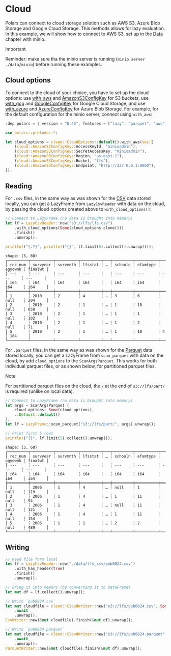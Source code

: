 # Cloud

Polars can connect to cloud storage solution such as AWS S3, Azure Blob Storage and Google Cloud Storage. This methods allows for lazy evaluation. In this example, we will show how to connect to AWS S3, set up in the [Data]() chapter with minio. 

> [!IMPORTANT]  
> Reminder: make sure tha the minio server is running (`minio server ./data/minio`) before running these examples.


## Cloud options

To connect to the cloud of your choice, you have to set up the cloud options: use [with_aws](https://docs.rs/polars-io/latest/polars_io/cloud/options/struct.CloudOptions.html#method.with_aws) and [AmazonS3ConfigKey](https://docs.rs/polars-io/latest/polars_io/cloud/options/enum.AmazonS3ConfigKey.html) for S3 buckets, use [with_gcp](https://docs.rs/polars-io/latest/polars_io/cloud/options/struct.CloudOptions.html#method.with_gcp) and [GoogleConfigKey](https://docs.rs/polars-io/latest/polars_io/cloud/options/enum.GoogleConfigKey.html) for Google Cloud Storage, and use [with_azure](https://docs.rs/polars-io/latest/polars_io/cloud/options/struct.CloudOptions.html#method.with_azure) and [AzureConfigKey](https://docs.rs/polars-io/latest/polars_io/cloud/options/enum.AzureConfigKey.html) for Azure Blob Storage. For example, for the default configuration for the minio server, connect using `with_aws`: 

```Rust
:dep polars = { version = "0.45", features = ["lazy", "parquet", "aws"] }

use polars::prelude::*;

let cloud_options = cloud::CloudOptions::default().with_aws(vec![
    (cloud::AmazonS3ConfigKey::AccessKeyId, "minioadmin"),
    (cloud::AmazonS3ConfigKey::SecretAccessKey, "minioadmin"),
    (cloud::AmazonS3ConfigKey::Region, "us-east-1"),
    (cloud::AmazonS3ConfigKey::Bucket, "lfs"),
    (cloud::AmazonS3ConfigKey::Endpoint, "http://127.0.0.1:9000"),
]);
```
## Reading

For `.csv` files, in the same way as was shown for the [CSV](csv.md) data stored locally, you can get a LazyFrame from `LazyCsvReader` with data on the cloud, by passing the cloud_options created above to `with_cloud_options()`:

```Rust
// Connect to LazyFrame (no data is brought into memory)
let lf = LazyCsvReader::new("s3://lfs/lfs.csv")
    .with_cloud_options(Some(cloud_options.clone()))
    .finish()
    .unwrap();

println!("{:?}", println!("{}", lf.limit(5).collect().unwrap()));
```

```
shape: (5, 60)
┌─────────┬──────────┬──────────┬─────────┬───┬─────────┬──────────┬─────────┬─────────┐
│ rec_num ┆ survyear ┆ survmnth ┆ lfsstat ┆ … ┆ schooln ┆ efamtype ┆ agyownk ┆ finalwt │
│ ---     ┆ ---      ┆ ---      ┆ ---     ┆   ┆ ---     ┆ ---      ┆ ---     ┆ ---     │
│ i64     ┆ i64      ┆ i64      ┆ i64     ┆   ┆ i64     ┆ i64      ┆ i64     ┆ i64     │
╞═════════╪══════════╪══════════╪═════════╪═══╪═════════╪══════════╪═════════╪═════════╡
│ 1       ┆ 2010     ┆ 2        ┆ 4       ┆ … ┆ 3       ┆ 6        ┆ null    ┆ 204     │
│ 2       ┆ 2010     ┆ 2        ┆ 1       ┆ … ┆ 1       ┆ 18       ┆ null    ┆ 858     │
│ 3       ┆ 2010     ┆ 2        ┆ 1       ┆ … ┆ 1       ┆ 1        ┆ null    ┆ 102     │
│ 4       ┆ 2010     ┆ 2        ┆ 1       ┆ … ┆ 1       ┆ 2        ┆ null    ┆ 71      │
│ 5       ┆ 2010     ┆ 2        ┆ 1       ┆ … ┆ 1       ┆ 10       ┆ 4       ┆ 184     │
└─────────┴──────────┴──────────┴─────────┴───┴─────────┴──────────┴─────────┴─────────┘
```

For `.parquet` files, in the same way as was shown for the [Parquet](parquet.md) data stored locally, you can get a LazyFrame from `scan_parquet` with data on the cloud, by add `cloud_options` to the `ScanArgsParquet`. This works for both individual parquet files, or as shown below, for partitioned parquet files. 

> [!NOTE]
> For partitioned parquet files on the cloud, the `/` at the end of `s3://lfs/part/` is required (unlike on local data).

```Rust
// Connect to LazyFrame (no data is brought into memory)
let args = ScanArgsParquet {
    cloud_options: Some(cloud_options),
    ..Default::default()
};
let lf = LazyFrame::scan_parquet("s3://lfs/part/", args).unwrap();

// Print first 5 rows
println!("{}", lf.limit(5).collect().unwrap());
```

```
shape: (5, 60)
┌─────────┬──────────┬──────────┬─────────┬───┬─────────┬──────────┬─────────┬─────────┐
│ rec_num ┆ survyear ┆ survmnth ┆ lfsstat ┆ … ┆ schooln ┆ efamtype ┆ agyownk ┆ finalwt │
│ ---     ┆ ---      ┆ ---      ┆ ---     ┆   ┆ ---     ┆ ---      ┆ ---     ┆ ---     │
│ i64     ┆ i64      ┆ i64      ┆ i64     ┆   ┆ i64     ┆ i64      ┆ i64     ┆ i64     │
╞═════════╪══════════╪══════════╪═════════╪═══╪═════════╪══════════╪═════════╪═════════╡
│ 1       ┆ 2006     ┆ 1        ┆ 4       ┆ … ┆ null    ┆ 1        ┆ null    ┆ 119     │
│ 2       ┆ 2006     ┆ 1        ┆ 4       ┆ … ┆ 1       ┆ 11       ┆ null    ┆ 94      │
│ 3       ┆ 2006     ┆ 1        ┆ 4       ┆ … ┆ null    ┆ 11       ┆ null    ┆ 121     │
│ 4       ┆ 2006     ┆ 1        ┆ 4       ┆ … ┆ 1       ┆ 11       ┆ null    ┆ 154     │
│ 5       ┆ 2006     ┆ 1        ┆ 1       ┆ … ┆ 2       ┆ 2        ┆ null    ┆ 489     │
└─────────┴──────────┴──────────┴─────────┴───┴─────────┴──────────┴─────────┴─────────┘
```

## Writing



```Rust
// Read file form local
let lf = LazyCsvReader::new("./data/lfs_csv/pub0824.csv")
    .with_has_header(true)
    .finish()
    .unwrap();

// Bring it into memory (by converting it to DataFrame)
let mut df = lf.collect().unwrap();
```

```Rust
// Write `pub0824.csv`
let mut cloudfile = cloud::CloudWriter::new("s3://lfs/pub0824.csv", Some(&cloud_options))
    .await
    .unwrap();
CsvWriter::new(&mut cloudfile).finish(&mut df).unwrap();
```

```Rust
// Write `pub0824.parquet`
let mut cloudfile = cloud::CloudWriter::new("s3://lfs/pub0824.parquet", Some(&cloud_options))
    .await
    .unwrap();
ParquetWriter::new(&mut cloudfile).finish(&mut df).unwrap();
```
